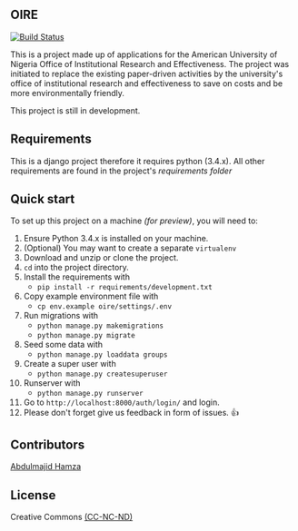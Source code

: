 ## OIRE
[![Build Status](https://travis-ci.org/SkaeX/oire.svg?branch=develop)](https://travis-ci.org/SkaeX/oire)

This is a project made up of applications for the American University of Nigeria Office of Institutional Research and Effectiveness.
The project was initiated to replace the existing paper-driven activities by the university's office of institutional research and effectiveness to save on costs and be more environmentally friendly.

This project is still in development.


## Requirements
This is a django project therefore it requires python (3.4.x). All other requirements are found in the project's
*requirements folder*

## Quick start
To set up this project on a machine *(for preview)*, you will need to:

1. Ensure Python 3.4.x is installed on your machine.
2. (Optional) You may want to create a separate ``virtualenv``
3. Download and unzip or clone the project.
4. ``cd`` into the project directory.
3. Install the requirements with
    * ``pip install -r requirements/development.txt``
4. Copy example environment file with
    * ``cp env.example oire/settings/.env``
5. Run migrations with
    * ``python manage.py makemigrations``
    * ``python manage.py migrate``
6. Seed some data with
    * ``python manage.py loaddata groups``
7. Create a super user with
    * ``python manage.py createsuperuser``
8. Runserver with
    * ``python manage.py runserver``
9. Go to ``http://localhost:8000/auth/login/`` and login.
10. Please don't forget give us feedback in form of issues. :+1:




## Contributors

[Abdulmajid Hamza](http://abdulmajid.com.ng)

## License

Creative Commons [(CC-NC-ND)](https://creativecommons.org/licenses/by-nc-nd/3.0/legalcode)